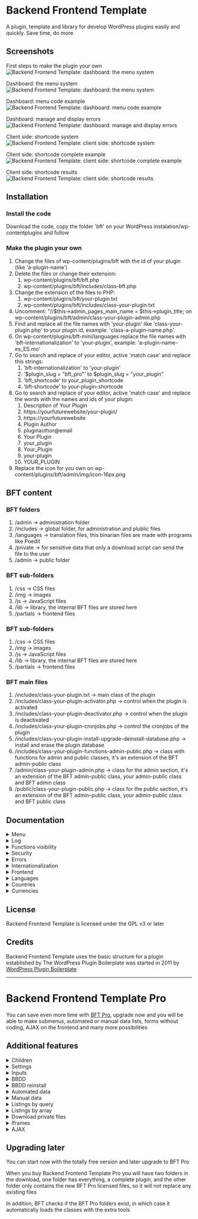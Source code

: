# Backend Frontend Template

A plugin, template and library for develop WordPress plugins easily and quickly. Save time, do more

## Screenshots

First steps to make the plugin your own
![Backend Frontend Template: dashboard: the menu system](https://moisesbarrachina.online/wp-content/uploads/2023/09/bft-screenshot-1.png)

Dashboard: the menu system
![Backend Frontend Template: dashboard: the menu system](https://moisesbarrachina.online/wp-content/uploads/2023/09/bft-screenshot-2.png)

Dashboard: menu code example
![Backend Frontend Template: dashboard: menu code example](https://moisesbarrachina.online/wp-content/uploads/2023/09/bft-screenshot-3.png)

Dashboard: manage and display errors
![Backend Frontend Template: dashboard: manage and display errors](https://moisesbarrachina.online/wp-content/uploads/2023/09/bft-screenshot-4.png)

Client side: shortcode system
![Backend Frontend Template: client side: shortcode system](https://moisesbarrachina.online/wp-content/uploads/2023/09/bft-screenshot-5.png)

Client side: shortcode complete example
![Backend Frontend Template: client side: shortcode complete example](https://moisesbarrachina.online/wp-content/uploads/2023/09/bft-screenshot-6.png)

Client side: shortcode results
![Backend Frontend Template: client side: shortcode results](https://moisesbarrachina.online/wp-content/uploads/2023/09/bft-screenshot-7.png)

## Installation

### Install the code

Download the code, copy the folder 'bft' on your WordPress instalation/wp-contentplugins and follow 

### Make the plugin your own

1. Change the files of wp-content/plugins/bft with the id of your plugin (like 'a-plugin-name')
2. Delete the files or change their extension:
    1. wp-content/plugins/bft/bft.php
    2. wp-content/plugins/bft/includes/class-bft.php
3. Change the extension of the files to PHP:
    1. wp-content/plugins/bft/your-plugin.txt
    2. wp-content/plugins/bft/includes/class-your-plugin.txt
4. Uncomment: "//$this->admin_pages_main_name = $this->plugin_title; on wp-content/plugins/bft/admin/class-your-plugin-admin.php
5. Find and replace all the file names with 'your-plugin' like 'class-your-plugin.php' to your plugin id, example: 'class-a-plugin-name.php'.
6. On wp-content/plugins/bft-mini/languages replace the file names with 'bft-internationalization' to 'your-plugin', example: 'a-plugin-name-es_ES.mo'
7. Go to search and replace of your editor, active 'match case' and replace this strings:
    1. 'bft-internationalization' to 'your-plugin'
    2. '$plugin_slug = "bft_pro"' to $plugin_slug = "your_plugin"
    3. 'bft_shortcode' to your_plugin_shortcode
    4. 'bft-shortcode' to your-plugin-shortcode
8. Go to search and replace of your editor, active 'match case' and replace the words with the names and ids of your plugin:
    1. Description of Your Plugin
    2. https://yourfuturewebsite/your-plugin/
    3. https://yourfuturewebsite
    4. Plugin Author
    5. pluginauthor@email
    6. Your Plugin
    7. your_plugin
    8. Your_Plugin
    9. your-plugin
    10. YOUR_PLUGIN
9. Replace the icon for you own on wp-content/plugins/bft/admin/img/icon-16px.png

## BFT content

### BFT folders

1. /admin -> administration folder
2. /includes -> global folder, for administration and plublic files
3. /languages -> translation files, this binarian files are made with programs like Poedit
4. /private -> for sensitive data that only a download script can send the file to the user
5. /admin -> public folder

### BFT sub-folders

1. /css -> CSS files
2. /img -> images
3. /js -> JavaScript files
4. /lib -> library, the internal BFT files are stored here
5. /partials -> frontend files

### BFT sub-folders

1. /css -> CSS files
2. /img -> images
3. /js -> JavaScript files
4. /lib -> library, the internal BFT files are stored here
5. /partials -> frontend files

### BFT main files

1. /includes/class-your-plugin.txt -> main class of the plugin
2. /includes/class-your-plugin-activator.php -> control when the plugin is activated
3. /includes/class-your-plugin-deactivator.php -> control when the plugin is deactivated
4. /includes/class-your-plugin-cronjobs.php -> control the cronjobs of the plugin
5. /includes/class-your-plugin-install-upgrade-deinstall-database.php -> install and erase the plugin database
6. /includes/class-your-plugin-functions-admin-public.php -> class with functions for admin and public classes, it's an extension of the BFT admin-public class
7. /admin/class-your-plugin-admin.php -> class for the admin section, it's an extension of the BFT admin-public class, your admin-public class and BFT admin class
8. /public/class-your-plugin-public.php -> class for the public section, it's an extension of the BFT admin-public class, your admin-public class and BFT public class

## Documentation

<details>
  <summary>Menu</summary>
  
  ### The menu system

    Edit your menu on the variable $this->admin_pages of the file admin/class-your-plugin-admin.php

    Design a BFT menu look like this:
    
```php
        $this->admin_pages = [
            "hello_world" => [
                "page_title" => $this->__("Hello world page"),
                "menu_title" => $this->__("Hello world"),
                "file" => "your-plugin-admin-display-hello-world.php",
            ],
            "blank_page" => [
                "page_title" => $this->__("Blank page"),
                "menu_title" => $this->__("Blank page"),
                "file" => "bft-admin-display-blank-page-with-title.php",
            ],	
        ];	
```

    $this->admin_pages can have all the pages you want, but in BFT the admin pages can't have children, that's only possible on Backend Frontend Template Pro

    Note: the array data is expanded by the function $this->admin_pages_prepare(), if you make an $this->debug_log_write($this->admin_pages) on a page: you can see the actual state of the array on the WordPress Log

    Explaining the WPTT menu:

    1. Automatic parametters added to the array
        * id: the array key
        * More automatic parametters on BFT Pro

    2. Parametters with default data if missing
        * page_title: title of the page, default: $this->admin_pages_page_title_default
        * menu_title: title of the tab of the page, default: $this->admin_pages_page_title_default
        * menu_slug: slug of the page, default: key of the page. The Menu slug will be changed to: $this->admin_pages_slug_name_prefix."_".menu_slug because it's needed a unike page name among the plugins
        * tab_show: if false it doesn't show the tab of the page, even if is the page selected, default: true
        * function: the function for when a page is displayed, default: $this->admin_pages_function_default
        * function_load: loads the function before a page is displayed,default: $this->admin_pages_function_load_default
        * file: the admin/partials file that will be displayed, default: $this->admin_pages_file_default (If the file starts with 'bft-' the file will be loaded of the folder admin/lib/BFT/partials
        * error_throw_what_do, it's used on error_throw, options: show_error: show the error (default option), show_error_and_die: show the error and stop the execution, go_to_parent: go to the parent page and anotes on the GET data the error (only works on BFT Pro and if $triggered_on_function_load = true, because on a normal WordPress function will cause the error: 'Cannot modify header information - headers already sent')
        * error_throw_file_change: change the file option if error_throw_what_do is triggered, default: false
        * capability, default: "manage_options", WordPress capabilities: https://wordpress.org/support/article/roles-and-capabilities/
        * More parametters on BFT Pro
    
    3. Available functions out of the box (you can create whatever function you need)
        * admin_menu_page_display: display the page selected on 'file'
        * More functions on BFT Pro

    4. Functions load available out of the box (you can create whatever function you need)
        * More functions load on BFT Pro
   
    5. Optional parametters
        * page_copy_of: copy the data of a page. Only copy the data not found on the page, neither copy id, is_child, page_parent, menu_slug and children
        * More optional parametters on BFT Pro
    
    6. Your own parametters
        * You can create your own parameter, later on you can access to the info on a function or on a page with: $variable_name = $this->admin_pages_data_get("parametter_name");. And if you want you can retrieve the data of a certain page with $page_name, and retrieve all the array data with $key = false, $variable_name = $this->admin_pages_data_get($key = false, $page_name = NULL)

        * You can set later your own parameter by code with: $this->admin_pages_data_set($key, $data, $page_name = NULL)
</details>

<details>
  <summary>Log</summary>
  
  ### The WordPress log with BFT

    The log in WordPress is activated on wp-config.php, change:

    define( 'WP_DEBUG', true );
    define( 'WP_DEBUG_LOG', true );
    Now you can check the log on wp-content/debug.log

    For printing on the log you can use the WordPress function error_log($string_or_number), but with Backend Frontend Template you can use: $this->debug_log_write($whatever)

    $this->debug_log_write() it's a better option because it shows:

    'NULL' if its a NULL variable
    'TRUE' and 'FALSE' if it's a boolean
    print_r() if it's an array or object
    Now you can print on the log whatever variable you want

    Also BFT offers an alternative name for debug_log_write: $this->write_log()
</details>

<details>
  <summary>Functions visibility</summary>
  
  ### What functions visibility is needed

    A quick summary for what visibility to use on the functions of your plugin:

  #### Private
    Don't use private functions, BFT use inheritance on the classes and a private function can't inheritance

  #### Protected
    Ideal for the internal functions for security reasons, only your classes can use this functions

  #### Public
    Some functions need to be public due to how WordPress works:

    * Functions called via $this->admin_pages -> an_admin_page -> 'function_load' data
    * Functions called via $this->admin_pages -> an_admin_page -> 'function' data
    * Functions called via install, upgrade or unistall
    * Functions called via shortcodes
    * Functions called via AJAX responses
</details>

<details>
  <summary>Security</summary>
  
  ### Secure the functions

  #### Function load
    The 'function_load' option of the menu is the function that the page executes before sending the HTML headers

    By default all pages execute admin_permission_check_and_ids_required_check_function_load(), the executed function can be changed on
    class-your-plugin-admin -> $this->admin_pages_function_load_default = "admin_permission_check_and_ids_required_check_function_load"

    The function admin_permission_check_and_ids_required_check_function_load() checks if the admin capabilities are correct and if the id required data is not missing. On this function it works the 'go_to_parent' option of the menu (the id check only on Backend Frontend Template Pro)

    This function can be called at the beginning of a custom function_load to check all before save changes

    NOTE: id required data and go to parent are only BFT Pro options

  #### Function
    The 'function' option of the menu is the main function that the page executes

    By default all pages execute admin_permission_check_and_ids_required_and_optional_check_page_display(), the executed function can be changed on
    class-your-plugin-admin -> $this->admin_pages_function_default = "admin_permission_check_and_ids_required_and_optional_check_page_display"

    The function admin_permission_check_and_ids_required_and_optional_check_page_display() checks if the admin capabilities are correct and if the id required data is not missing

    On a custom function there are functions for checking the access and to retrieve the ids:

    * $this->admin_permission_check(): check the admin permissions and throw an error if needed. Recommended for use at the beginning of the function
    * More functions on BFT Pro
</details>

<details>
  <summary>Errors</summary>
  
  ### Manage and display errors

  #### Show an error
    Backend Frontend Template can easily show errors, and it doesn't repeat the same error on the same load. Also: the plugin title will be add to the message

    * $this->error_show ($error_message = "") show an error message. If $error_message = "" it shows "Error detected"
    * Adding error_message on the GET URL, the error message can be triggered with the functions $this->admin_permission_check() or $this->error_throw()

  #### Throw an error
    BFT can throw errors with
    $this->error_throw ($error_message = "", $error_throw_what_do_use_this = NULL, $error_throw_file_change_use_this = NULL, $triggered_on_function_load = false, $page_id = NULL)

    * $error_message: error to send to $this->error_show(), but first it will display the 'error_message' stored on the URL
    * $error_throw_what_do_use_this: for use this data instead of $this->admin_pages_data_get("error_throw_what_do"), options: show_error, show_error_and_die, go_to_parent
    * $error_throw_file_change_use_this: default NULL, use this data instead of $this->admin_pages_data_get("error_throw_file_change"), for change the file displayed if error triggerred
    * $triggered_on_function_load: default false, 'go_to_parent' only works if true == $triggered_on_function_load because it's needed do the redirect before sending the headers (id required data and go to parent are only BFT Pro options)
    * $page_id: the key/page name, if null it's the visualized page

  #### Example
    This page show an error with:

```php
  $error_message = $this->__("This is an error test");
	$this->error_show ($error_message);
```

   ![Backend Frontend Template: error throw on this page](https://moisesbarrachina.online/wp-content/uploads/2023/09/bft-screenshot-4-mini.png)
</details>

<details>
  <summary>Internationalization</summary>
  
  ### Internationalization: prepare the plugin for future translations

    For specify a text that maybe needs translation, WordPress provides the functions: $this->__("string") for direct translation and $this->esc_html_e("string") for translation and scape the HTML characters

    * $this->__("string"): for direct translation
    * $this->esc_html_e("string") for translation and scape the HTML characters
    For more functions search on the WordPress documentation: [link here](https://developer.wordpress.org/plugins/internationalization/how-to-internationalize-your-plugin/)

    With that, a translation plugin will be able to translate your plugin into the visitor language

    But if you want make your own translation for your own plugin: you can allocate the language files on plugin_folder/languages, BFT automatically will set WordPress to search translations on that folder

    The language files are:

    * .pot: Portable Object Template, the master file with all the strings
    * .po: Portable Object, the file with the strings translated to one language
    * .mo: Portable Object, Machine Object, the compiled data of the .po file, WordPress use this file
    
    For create the files you can use programs like [Poedit](https://poedit.net/) or [EazyPo](http://www.eazypo.ca/)
</details>

<details>
  <summary>Frontend</summary>
  
  ### Frontend: shorcode system

    It's easy create an manage shotcodes with BFT:

  #### Defining a shortcode
    The shortcodes on BFT are defined on public -> class-your-plugin-admin -> shortcodes_init_plugin()

    The structure of a shortcode is:

```php
    add_shortcode("shortcode-name", array($this, "shortcode_function_name"));
```

  #### Defining a function
    The structure of a shortcode function is:

```php
    public function shortcode_function_name ( $atts = [], $content = null, $tag = '' ) {
	}
```
                
    The variables of the function are:

    * $atts: array with all the data specified on the shortcode
    * $content: the content inside the two tags, if the shortcode uses a clossing tag
    * $tag: the shotcode tag

  #### Shortcodes uses examples
    A shortcode without data on $atts and $content

```
    [bft-shortcode-test]
```
			
    Shortcode with data on $atts and $content

```
    [bft-shortcode-test atts_data_1="Lorem ipsum" atts_data_2="Dolor sit amet"]Content data[/bft-shortcode-test]
```
	
  #### Complete example

```php
    public function shortcodes_init_plugin() {
		add_shortcode("bft-shortcode-test", array($this, "bft_shortcode_test"));
	}
```

```php
    public function bft_shortcode_test( $atts = [], $content = null, $tag = '' ) {

		$html_aux = "";

		if (isset($atts["aditional_text"])) {
			$html_aux .= "<h4>".esc_html($atts["aditional_text"])."</h4>";
		}

		if (!is_null($content)) {
			$html_aux .= "<p>".esc_html($content)."<p>";
		}

		ob_start();
		require plugin_dir_path( dirname( __FILE__ ) ) . "public/partials/your-plugin-shortcode-test.php";
		$html = ob_get_clean(); 

		return $html;
	}
```

  #### Test yourself

    Create a page, insert a shortcode block and put:

```
    [bft-shortcode-test]
```
			
    Or:

```
    [bft-shortcode-test aditional_text="This is an aditional text"]The text inside de tags[/bft-shortcode-test]
```

  ![Backend Frontend Template: client side: shortcode complete example](https://moisesbarrachina.online/wp-content/uploads/2023/09/bft-screenshot-6.png)

  Client side: shortcode results
  ![Backend Frontend Template: client side: shortcode results](https://moisesbarrachina.online/wp-content/uploads/2023/09/bft-screenshot-7.png)
</details>

<details>
  <summary>Languages</summary>
  
  ### Language functions

    Backend Frontend Template provides several functions about languages:

  #### $this->languages_codes_names_get()

    Returns a language list

```php
  $languages_codes_names = [
		'ab' => $this->__('Abkhazian'),
		'aa' => $this->__('Afar'),
		'af' => $this->__('Afrikaans'),
		'ak' => $this->__('Akan'),
		'sq' => $this->__('Albanian'),
		'am' => $this->__('Amharic'),
		[...]
```

  #### $this->languages_get($country_code)

    Returns the data stored on the setting $this->option_field_get("languages")

  #### $this->language_admin_get($country_code)

    Returns the data stored on the setting $this->option_field_get("language_admin") if exists on $this->option_field_get("languages")

    If languages empty it will set the lenguages 'en' and 'es'
    If language_admin empty or not found on languages, it will set the first language stored on languages
</details>

<details>
  <summary>Countries</summary>
  
  ### County function

    Backend Frontend Template provides several functions about countries:

  #### $this->countries_codes_names_get()

    Returns a country list

```php
  $countries_codes_names = [
		'AF'=> $this->__('Afghanistan'),
		'AX'=> $this->__('Aland Islands'),
		'AL'=> $this->__('Albania'),
		'DZ'=> $this->__('Algeria'),
		'AS'=> $this->__('American Samoa'),
		'AD'=> $this->__('Andorra'),	
		[...]
```

  #### $this->country_code_name_get($country_code)

    Returns a country name through the country code
</details>

<details>
  <summary>Currencies</summary>
  
  ### Currency functions

    Backend Frontend Template provides several functions about currencies:

  #### $this->currencies_array_get()

    Returns a currency list with all the data, including the numer of currency on the ISO 4217 standard

```php
  $currencies_name_and_symbol = [
		'ARS' => [
			'id'   => 'ARS',
			'name'   => 'Argentina Peso',
			'symbol' => '$',
			'code' => '032',
		],
		'AWG' => [
			'id'   => 'AWG',
			'name'   => 'Aruba Guilder',
			'symbol' => 'ƒ',
			'code' => '533',
		],
		[...]
```

  #### $this->currencies_selector_get()

    Returns a currency list

```php
  $currencies_name_and_symbol = [
		'ALL' => 'L - Albania Lek',
		'AFN' => '؋ Afghanistan Afghani',
		'ARS' => '$ Argentina Peso',
		'AWG' => 'ƒ Aruba Guilder',
		[...]
```

  #### $this->currency_symbol_get($currency_id)

    Returns a currency symbol through the currency code

  #### $this->currency_code_get($currency_id)

    Returns a the ISO 4217 number through the currency id
</details>

## License

Backend Frontend Template is licensed under the GPL v3 or later

## Credits

Backend Frontend Template uses the basic structure for a plugin established by The WordPress Plugin Boilerplate was started in 2011 by [WordPress Plugin Boilerplate](https://github.com/DevinVinson/WordPress-Plugin-Boilerplate)

___

# Backend Frontend Template Pro

You can save even more time with [BFT Pro](https://moisesbarrachina.online/en/producto/backend-frontend-template-pro/), upgrade now and you will be able to make submenus, automated or manual data lists, forms without coding, AJAX on the frontend and many more possibilities

## Additional features

<details>
  <summary>Children</summary>

  ### Menú system with children

  Add child pages and organize better your plugin
  ![Backend Frontend Template Pro: example of the menu with child pages](https://moisesbarrachina.online/wp-content/uploads/2023/09/nested_menu_basic.png)
</details>

<details>
  <summary>Settings</summary>

  ### Settings system

  Create, manage and store WordPress variables with setting pages, it's really easy

  ```php
    $this->admin_settings = [
      "general" => [
        "title" =>  $this->__("Test settings"),
        "fields" => [
          "text_test" => [
            "title" => $this->__("Text input"),
          ],
          "number_test" => [
            "title" => $this->__("Number input"),
            "args" => [
              "type" => "number",
            ],
          ],
        ],
      ],
    ];
  ```

  ![Backend Frontend Template Pro: example of the WordPress settings](https://moisesbarrachina.online/wp-content/uploads/2023/09/settings.png)
</details>

<details>
  <summary>Inputs</summary>

  ### Advance inputs

  Add inputs like images, select multiples, etc.

  ![Backend Frontend Template Pro: example of inputs types](https://moisesbarrachina.online/wp-content/uploads/2023/09/inputs.png)
</details>

<details>
  <summary>BBDD</summary>

  ### Example database

  Play around with the example data all you want

  ![Backend Frontend Template Pro: diagram os the example database](https://moisesbarrachina.online/wp-content/uploads/2023/09/BBDD.png)
</details>

<details>
  <summary>BBDD reinstall</summary>

  ### Install or delete the plugin database

  Add menu for (de)install your plugin database

  ![Backend Frontend Template Pro: menu for install and deinstall the plugin database](https://moisesbarrachina.online/wp-content/uploads/2023/09/de_install.png)
</details>

<details>
  <summary>Automated data</summary>

  ### Automated data manipulation

  Manage all the data only specifying the table and the fields. The table can have internationalized fields

  ```php
    $this->admin_forms = [
      "courses" => [
        "table" => $wpdb->prefix.$this->plugin_slug."_"."courses",
        "column_key" => "id",
        "column_title_name" => "name_i18n",
        "i18n_foreign_key" => "course_id",
        "columns" => [
          $this->database_status_column_name => [
            "label" => $this->database_status_column_text,
            "type" => "select",
            "options" => $this->database_status_options,
          ],
          "id" => [
            "label" => $this->__("Nº"),
            "placeholder" => "",
            "type" => "text",
            "display_table" => true,
            "readonly" => true,
          ],
          $this->database_datetime_created_name => [
            "label" => $this->database_datetime_created_text,
            "placeholder" => "",
            "type" => "datetime",
            "display_table" => false,
            "readonly" => true,
          ],
          $this->database_datetime_modified_name => [
            "label" => $this->database_datetime_modified_text,
            "placeholder" => "",
            "type" => "datetime",
            "display_table" => false,
            "readonly" => true,
            "only_on_active" => true,
          ],
          $this->database_datetime_removed_name => [
            "label" => $this->database_datetime_removed_text,
            "placeholder" => "",
            "type" => "datetime",
            "display_table" => true,
            "readonly" => true,
            "only_on_removed" => true,
          ],
          "hours" => [
            "label" => $this->__("Total hours of the course"),
            "placeholder" => $this->__("Hours"),
            "type" => "number",
            "i18n" => false,
            "readonly" => true,
            "display_table" => true,
          ],
          "name_i18n" => [
            "label" => $this->__("Course name"),
            "placeholder" => $this->__("Name"),
            "type" => "text",
            "i18n" => true,
            "display_table" => true,
          ],
          "image" => [
            "label" => $this->__("Course logo"),
            "placeholder" => $this->__("Image"),
            "type" => "image",
            "i18n" => true,
            "display_table" => true,
          ],
          [...]
  ```

  ![Backend Frontend Template Pro: example of an automated form](https://moisesbarrachina.online/wp-content/uploads/2023/09/course_math.png)

  ![Backend Frontend Template Pro: example of an automated list](https://moisesbarrachina.online/wp-content/uploads/2023/09/teacher_1_notes.png)
</details>

<details>
  <summary>Manual data</summary>

  ### Manual data manipulation

  More functions to manage manually the database

  ```php
  $this->wpdb_get_results_array($query); //returns a two dimensional array with all the data
  $this->wpdb_get_results_with_index($query); //returns a two dimensional array with all the data, the index of every row will be the first column data
  $this->wpdb_get_results_one_data_per_row($query); //returns a mono dimensional array, only returns the first column of every row
  $this->wpdb_get_results_index_and_data_per_row($query); //returns a mono dimensional array, the first column data will be the index, the second the data
  $this->wpdb_get_result_one_data($query); //returns a string, only return the first column of the first row
  $this->wpdb_insert_update_on_duplicate_key($table, $data, $multi_row = false, $modified_value = NULL, $data_for_update = array()); //insert or update several data, more explanation below (the function sanitizes the inputs)
  $this->wpdb_insert_update_on_duplicate_key_delete_others($table, $data, $column_where_delete, $value_where_delete); //insert or update several data, then delete the not updated rows, more explanation below (the function sanitizes the inputs)
  ```

  ![Backend Frontend Template Pro: example of a group form manually declared](https://moisesbarrachina.online/wp-content/uploads/2023/09/manage_data_manually_form_1.png)
</details>

<details>
  <summary>Listings by query</summary>

  ### Paginated listing by query

  A WordPress paginated listing style thanks to a SQL query in pieces

  ```php
    $this->display_table_query_custom(
      $query_select_inside,
      $query_from_inside,
      $query_where_inside,
      $group_inside,
      $ids,
      $columns_tables_dont_search,
      $search_concat,
      $column_key,
      $columns_tables,
      $columns_labels,
      $column_action_add,
      $status_system = false,
      $write_log_query = false
    );
  ```
</details>

<details>
  <summary>Listings by array</summary>

  ### Direct listing by array

  A WordPress listing style thanks to a array

  ```php
    $display_table_data = [
      "data" => [
        [
          "id" => "1",
          "name" => "Lorem Ipsum Name",
        ],
      ],
      "columns" => [
        "id" => "Nº",
        "name" => "Name",
      ],
    ];

    $args = [
      "ids" => $ids,
      "display_table" => true,
      "display_table_data" => $display_table_data,
    ];

    $this->admin_menu_page_display($args);
  ```
  ![Backend Frontend Template Pro: example of a WordPress listing by array](https://moisesbarrachina.online/wp-content/uploads/2023/09/listing_by_array.png)
</details>

<details>
  <summary>Download private files</summary>

  ### Download system for private files

  Easy method for download private files

  ![Backend Frontend Template Pro: example of downloading a private file](https://moisesbarrachina.online/wp-content/uploads/2023/09/download_private_file.png)
</details>

<details>
  <summary>Iframes</summary>

  ### Iframe system

  Insert easy iframes, PDFs too

  ![Backend Frontend Template Pro: example of an iframe on a page of the admin plugin menu](https://moisesbarrachina.online/wp-content/uploads/2023/09/iframe_1.png)

  ![Backend Frontend Template Pro: example of an PDF by iframe on a page of the admin plugin menu](https://moisesbarrachina.online/wp-content/uploads/2023/09/iframe_2.png)
</details>

<details>
  <summary>AJAX</summary>

  ### AJAX frontend system

  More functions and examples for the WordPress frontend, AJAX forms too

  An static shortcode is cached by a cache system, but the AJAX responses are dynamic and the cache plugin doesn't interfere with the response

  ![Backend Frontend Template Pro: frontend options include shortcodes, AJAX and AJAX forms](https://moisesbarrachina.online/wp-content/uploads/2023/09/ajax_form_1.png)

  ![Backend Frontend Template Pro: example of menu and response by AJAX through jQuery](https://moisesbarrachina.online/wp-content/uploads/2023/09/ajax_form_2.png)


  [Check it out on the shop](https://moisesbarrachina.online/en/producto/backend-frontend-template-pro/)
</details>

## Upgrading later

You can start now with the totally free version and later upgrade to BFT Pro

When you buy Backend Frontend Template Pro you will have two folders in the download, one folder has everything, a complete plugin, and the other folder only contains the new BFT Pro licensed files, so it will not replace any existing files

In addition, BFT checks if the BFT Pro folders exist, in which case it automatically loads the classes with the extra tools
